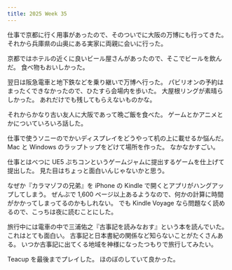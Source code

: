 ```yaml
---
title: 2025 Week 35
---
```


仕事で京都に行く用事があったので、そのついでに大阪の万博にも行ってきた。
それから兵庫県の山奥にある実家に両親に会いに行った。

京都ではホテルの近くに良いビール屋さんがあったので、そこでビールを飲んだ。
食べ物もおいしかった。

翌日は阪急電車と地下鉄などを乗り継いで万博へ行った。
パビリオンの予約はまったくできなかったので、ひたすら会場内を歩いた。
大屋根リングが素晴らしかった。
あれだけでも残してもらえないものかな。

それからかなり古い友人に大阪であって晩ご飯を食べた。
ゲームとかアニメとかについていろいろ話した。

仕事で使うソニーのでかいディスプレイをどうやって机の上に載せるか悩んだ。
Mac と Windows のラップトップをどけて場所を作った。
なかなかすごい。

仕事とはべつに UE5 ぷちコンというゲームジャムに提出するゲームを仕上げて提出した。
見た目はちょっと面白いんじゃないかと思う。

なぜか『カラマゾフの兄弟』を iPhone の Kindle で開くとアプリがハングアップしてしまう。
ぜんぶで 1,600 ページ以上あるようなので、何かの計算に時間がかかってしまってるのかもしれない。
でも Kindle Voyage なら問題なく読めるので、こっちは夜に読むことにした。

旅行中には電車の中で三浦佑之『古事記を読みなおす』という本を読んでいた。
これはとても面白い。
古事記と日本書紀の関係など知らないことがたくさんある。
いつか古事記に出てくる地域を神様になったつもりで旅行してみたい。

Teacup を最後までプレイした。
ほのぼのしていて良かった。

